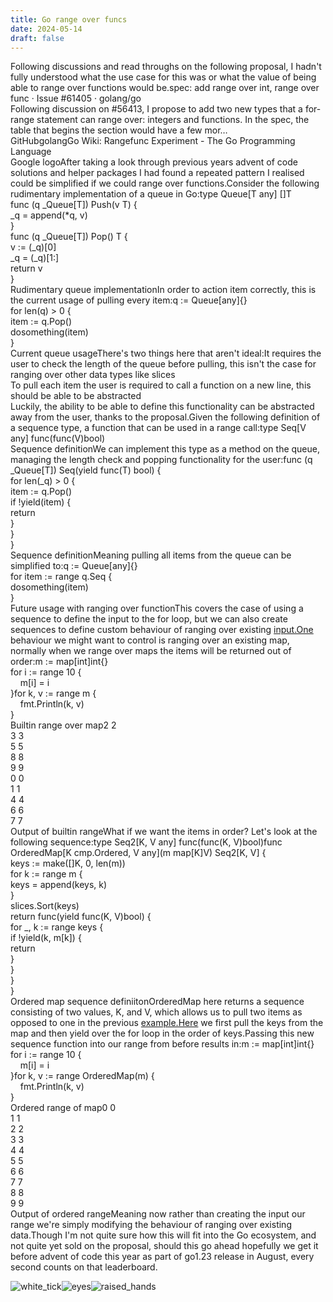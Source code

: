 ```yaml
---
title: Go range over funcs
date: 2024-05-14
draft: false
---
```

Following discussions and read throughs on the following proposal, I hadn't fully understood what the use case for this was or what the value of being able to range over functions would be.spec: add range over int, range over func · Issue #61405 · golang/go  
Following discussion on #56413, I propose to add two new types that a for-range statement can range over: integers and functions. In the spec, the table that begins the section would have a few mor…  
GitHubgolangGo Wiki: Rangefunc Experiment - The Go Programming Language  
Google logoAfter taking a look through previous years advent of code solutions and helper packages I had found a repeated pattern I realised could be simplified if we could range over functions.Consider the following rudimentary implementation of a queue in Go:type Queue\[T any\] \[\]T  
func (q _Queue\[T\]) Push(v T) {  
_q = append(\*q, v)  
}  
func (q _Queue\[T\]) Pop() T {  
v := (_q)\[0\]  
_q = (_q)\[1:\]  
return v  
}  
Rudimentary queue implementationIn order to action item correctly, this is the current usage of pulling every item:q := Queue\[any\]{}  
for len(q) > 0 {  
item := q.Pop()  
dosomething(item)  
}  
Current queue usageThere's two things here that aren't ideal:It requires the user to check the length of the queue before pulling, this isn't the case for ranging over other data types like slices  
To pull each item the user is required to call a function on a new line, this should be able to be abstracted  
Luckily, the ability to be able to define this functionality can be abstracted away from the user, thanks to the proposal.Given the following definition of a sequence type, a function that can be used in a range call:type Seq\[V any\] func(func(V)bool)  
Sequence definitionWe can implement this type as a method on the queue, managing the length check and popping functionality for the user:func (q _Queue\[T\]) Seq(yield func(T) bool) {  
for len(_q) > 0 {  
item := q.Pop()  
if !yield(item) {  
return  
}  
}  
}  
Sequence definitionMeaning pulling all items from the queue can be simplified to:q := Queue\[any\]{}  
for item := range q.Seq {  
dosomething(item)  
}  
Future usage with ranging over functionThis covers the case of using a sequence to define the input to the for loop, but we can also create sequences to define custom behaviour of ranging over existing [input.One](http://input.One) behaviour we might want to control is ranging over an existing map, normally when we range over maps the items will be returned out of order:m := map\[int\]int{}  
for i := range 10 {  
    m\[i\] = i  
}for k, v := range m {  
    fmt.Println(k, v)  
}  
Builtin range over map2 2  
3 3  
5 5  
8 8  
9 9  
0 0  
1 1  
4 4  
6 6  
7 7  
Output of builtin rangeWhat if we want the items in order? Let's look at the following sequence:type Seq2\[K, V any\] func(func(K, V)bool)func OrderedMap\[K cmp.Ordered, V any\](m map\[K\]V) Seq2\[K, V\] {  
keys := make(\[\]K, 0, len(m))  
for k := range m {  
keys = append(keys, k)  
}  
slices.Sort(keys)  
return func(yield func(K, V)bool) {  
for \_, k := range keys {  
if !yield(k, m\[k\]) {  
return  
}  
}  
}  
}  
Ordered map sequence definiitonOrderedMap here returns a sequence consisting of two values, K, and V, which allows us to pull two items as opposed to one in the previous [example.Here](http://example.Here) we first pull the keys from the map and then yield over the for loop in the order of keys.Passing this new sequence function into our range from before results in:m := map\[int\]int{}  
for i := range 10 {  
    m\[i\] = i  
}for k, v := range OrderedMap(m) {  
    fmt.Println(k, v)  
}  
Ordered range of map0 0  
1 1  
2 2  
3 3  
4 4  
5 5  
6 6  
7 7  
8 8  
9 9  
Output of ordered rangeMeaning now rather than creating the input our range we're simply modifying the behaviour of ranging over existing data.Though I'm not quite sure how this will fit into the Go ecosystem, and not quite yet sold on the proposal, should this go ahead hopefully we get it before advent of code this year as part of go1.23 release in August, every second counts on that leaderboard.

![white_tick](https://a.slack-edge.com/production-standard-emoji-assets/14.0/apple-small/2705@2x.png)![eyes](https://a.slack-edge.com/production-standard-emoji-assets/14.0/apple-small/1f440@2x.png)![raised_hands](https://a.slack-edge.com/production-standard-emoji-assets/14.0/apple-small/1f64c@2x.png)